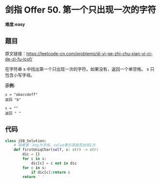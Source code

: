 # 剑指 Offer 50. 第一个只出现一次的字符
**难度:easy**
## 题目
原文链接：https://leetcode-cn.com/problems/di-yi-ge-zhi-chu-xian-yi-ci-de-zi-fu-lcof/

在字符串 s 中找出第一个只出现一次的字符。如果没有，返回一个单空格。 s 只包含小写字母。

**示例:**
```
s = "abaccdeff"
返回 "b"

s = "" 
返回 " "
```

## 代码
```python
class j50_Solution:
    # 哈希表：key为字母，value表示其是否出现1次
    def firstUniqChar(self, s: str) -> str:
        dic = {}
        for c in s:
            dic[c] = c not in dic
        for c in s:
            if dic[c]:return c
        return ' '
```
